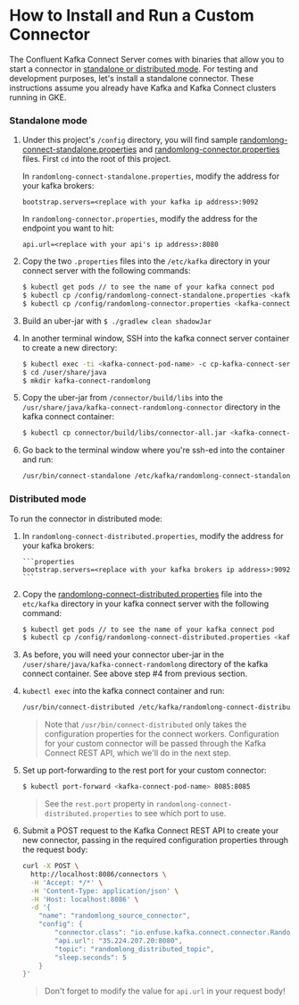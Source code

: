 # How to Install and Run a Custom Connector

The Confluent Kafka Connect Server comes with binaries that allow you to start a connector in [standalone or distributed mode](https://docs.confluent.io/current/connect/userguide.html#standalone-vs-distributed). 
For testing and development purposes, let's install a standalone connector. These instructions assume you already have Kafka and Kafka Connect clusters running in GKE.

### Standalone mode

1. Under this project's `/config` directory, you will find sample [randomlong-connect-standalone.properties](../connector/config/randomlong-connect-standalone.properties) and [randomlong-connector.properties](../connector/config/randomlong-connector.properties) files. 
First `cd` into the root of this project. 

    In `randomlong-connect-standalone.properties`, modify the address for your kafka brokers: 
    
    ```properties
    bootstrap.servers=<replace with your kafka ip address>:9092
    ```
    
    In `randomlong-connector.properties`, modify the address for the endpoint you want to hit:
    
    ```properties
    api.url=<replace with your api's ip address>:8080
    ```

2. Copy the two `.properties` files into the `/etc/kafka` directory in your connect server with the following commands:
	
	```bash
	$ kubectl get pods // to see the name of your kafka connect pod
	$ kubectl cp /config/randomlong-connect-standalone.properties <kafka-connect-pod-name>:/etc/kafka -c cp-kafka-connect-server
	$ kubectl cp /config/randomlong-connector.properties <kafka-connect-pod-name>:/etc/kafka -c cp-kafka-connect-server
	```

2. Build an uber-jar with `$ ./gradlew clean shadowJar` 

3. In another terminal window, SSH into the kafka connect server container to create a new directory:
	
	```bash
	$ kubectl exec -ti <kafka-connect-pod-name> -c cp-kafka-connect-server bash
	$ cd /user/share/java
	$ mkdir kafka-connect-randomlong
	```

4. Copy the uber-jar from `/connector/build/libs` into the `/usr/share/java/kafka-connect-randomlong-connector` directory in the kafka connect container:  

	```bash
	$ kubectl cp connector/build/libs/connector-all.jar <kafka-connect-pod-name>:/usr/share/java/kafka-connect-randomlong/ -c cp-kafka-connect-server
	```

5. Go back to the terminal window where you're ssh-ed into the container and run:
	
	```bash
	/usr/bin/connect-standalone /etc/kafka/randomlong-connect-standalone.properties /etc/kafka/randomlong-connector.properties
	```

### Distributed mode

To run the connector in distributed mode:

1. In `randomlong-connect-distributed.properties`, modify the address for your kafka brokers: 
       
       ```properties
       bootstrap.servers=<replace with your kafka brokers ip address>:9092
       ```
 
2. Copy the [randomlong-connect-distributed.properties](../connector/config/randomlong-connect-distributed.properties) file 
into the `etc/kafka` directory in your kafka connect server with the following command: 

	```bash
	$ kubectl get pods // to see the name of your kafka connect pod
	$ kubectl cp /config/randomlong-connect-distributed.properties <kafka-connect-pod-name>:/etc/kafka -c cp-kafka-connect-server
	```

3. As before, you will need your connector uber-jar in the `/user/share/java/kafka-connect-randomlong` directory of the kafka connect container. 
See above step #4 from previous section.

4. `kubectl exec` into the kafka connect container and run:
   	
   	```bash
   	/usr/bin/connect-distributed /etc/kafka/randomlong-connect-distributed.properties
   	```

    > Note that `/usr/bin/connect-distributed` only takes the configuration properties for the connect workers. 
    Configuration for your custom connector will be passed through the Kafka Connect REST API, which we'll do in the next step.
    
5. Set up port-forwarding to the rest port for your custom connector:

    ```bash
    $ kubectl port-forward <kafka-connect-pod-name> 8085:8085
    ```
   
   > See the `rest.port` property in `randomlong-connect-distributed.properties` to see which port to use. 

6. Submit a POST request to the Kafka Connect REST API to create your new connector, passing in the required configuration properties through the request body: 

    ```bash
    curl -X POST \
      http://localhost:8086/connectors \
      -H 'Accept: */*' \
      -H 'Content-Type: application/json' \
      -H 'Host: localhost:8086' \
      -d '{
        "name": "randomlong_source_connector",
        "config": {
            "connector.class": "io.enfuse.kafka.connect.connector.RandomLongSourceConnector",
            "api.url": "35.224.207.20:8080",
            "topic": "randomlong_distributed_topic",
            "sleep.seconds": 5
        }
    }'
    
    ```
    
    > Don't forget to modify the value for `api.url` in your request body!